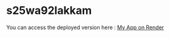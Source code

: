 # s25wa92lakkam

You can access the deployed version here : [My App on Render](https://s25wa92lakkam-tofw.onrender.com)